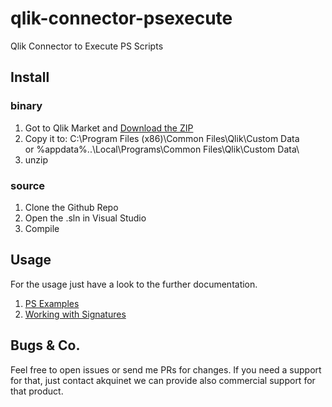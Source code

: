 
# qlik-connector-psexecute
Qlik Connector to Execute PS Scripts

## Install

### binary

1. Got to Qlik Market and [Download the ZIP](http://market.qlik.com/solutions/akquinet_Powershell_Execute)
2. Copy it to:
C:\Program Files (x86)\Common Files\Qlik\Custom Data\
or
%appdata%\..\Local\Programs\Common Files\Qlik\Custom Data\
3. unzip

### source

1. Clone the Github Repo
2. Open the .sln in Visual Studio
3. Compile

## Usage
For the usage just have a look to the further documentation.

1. [PS Examples](docs/PS_Examples.md)
2. [Working with Signatures](docs/Signature.md)

## Bugs & Co.

Feel free to open issues or send me PRs for changes.
If you need a support for that, just contact akquinet we can
provide also commercial support for that product.
